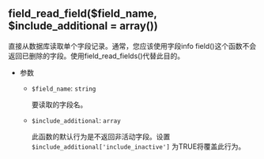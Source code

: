 ## field_read_field($field_name, $include_additional = array())

直接从数据库读取单个字段记录。通常，您应该使用字段info field()这个函数不会返回已删除的字段。使用field_read_fields()代替此目的。


- 参数
  - `$field_name`: `string`

    要读取的字段名。

  - `$include_additional`: `array`

    此函数的默认行为是不返回非活动字段。设置`$include_additional['include_inactive']` 为TRUE将覆盖此行为。










